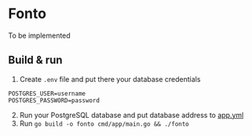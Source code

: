 # Fonto

To be implemented

## Build & run

1) Create `.env` file and put there your database credentials 
```dotenv
POSTGRES_USER=username
POSTGRES_PASSWORD=password
```

2) Run your PostgreSQL database and put database address to [app.yml](./config/app.yml)
3) Run `go build -o fonto cmd/app/main.go && ./fonto`